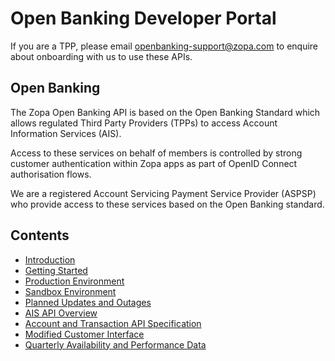 # Open Banking Developer Portal

If you are a TPP, please email openbanking-support@zopa.com to enquire about onboarding with us to use these APIs.

## Open Banking

The Zopa Open Banking API is based on the Open Banking Standard which allows regulated Third Party Providers (TPPs) to access Account Information Services (AIS).

Access to these services on behalf of members is controlled by strong customer authentication within Zopa apps as part of OpenID Connect authorisation flows.

We are a registered Account Servicing Payment Service Provider (ASPSP) who provide access to these services based on the Open Banking standard.

## Contents

- [Introduction](/perry/developer/documentation?resource=euhub-zopa-portal-new&document=docs/10-index.md)
- [Getting Started](/perry/developer/documentation?resource=euhub-zopa-portal-new&document=docs/20-getting-started.md)
- [Production Environment](/perry/developer/documentation?resource=euhub-zopa-portal-new&document=docs/30-production.md)
- [Sandbox Environment](/perry/developer/documentation?resource=euhub-zopa-portal-new&document=docs/40-sandbox.md)
- [Planned Updates and Outages](/perry/developer/documentation?resource=euhub-zopa-portal-new&document=docs/50-planned-updates.md)
- [AIS API Overview](/perry/developer/documentation?resource=euhub-zopa-portal-new&document=docs/API%20Overview/ais.md)
- [Account and Transaction API Specification](/perry/developer/documentation?resource=euhub-zopa-portal-new&document=swagger/account-info-openapi.yaml)
- [Modified Customer Interface](/perry/developer/documentation?resource=euhub-zopa-portal-new&document=docs/70-modified-customer-interface.md)
- [Quarterly Availability and Performance Data](/perry/developer/documentation?resource=euhub-zopa-portal-new&document=docs/80-performance-metrics.md)
